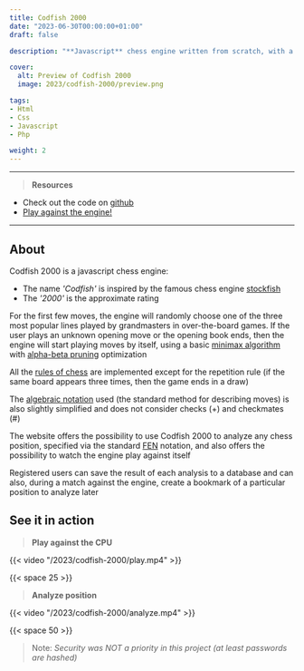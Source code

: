 ```yaml
---
title: Codfish 2000
date: "2023-06-30T00:00:00+01:00"
draft: false

description: "**Javascript** chess engine written from scratch, with a nice ui and a simple **PHP**-**MySQL** back-end"

cover:
  alt: Preview of Codfish 2000
  image: 2023/codfish-2000/preview.png

tags:
- Html
- Css
- Javascript
- Php

weight: 2
---
```


---

> **Resources**

- Check out the code on [github](https://github.com/deluf/codfish-2000)
- [Play against the engine!](/2023/codfish-2000/demo/)

---

## About

Codfish 2000 is a javascript chess engine:                
- The name *'Codfish'* is inspired by the famous chess engine [stockfish](https://stockfishchess.org/)
- The *'2000'* is the approximate rating

For the first few moves, the engine will randomly choose one of the three most popular lines played by grandmasters in over-the-board games. If the user plays an unknown opening move or the opening book ends, then the engine will start playing moves by itself, using a basic [minimax algorithm](https://en.wikipedia.org/wiki/Minimax) with [alpha-beta pruning](https://en.wikipedia.org/wiki/Alpha%E2%80%93beta_pruning) optimization
        
All the [rules of chess](https://en.wikipedia.org/wiki/Rules_of_chess) are implemented except for the repetition rule (if the same board appears three times, then the game ends in a draw)

The [algebraic notation](https://en.wikipedia.org/wiki/Algebraic_notation_(chess)) used (the standard method for describing moves) is also slightly simplified and does not consider checks (+) and checkmates (#)
        
The website offers the possibility to use Codfish 2000 to analyze any chess position, specified via the standard [FEN](https://en.wikipedia.org/wiki/Forsyth%E2%80%93Edwards_Notation) notation, and also offers the possibility to watch the engine play against itself
    
Registered users can save the result of each analysis to a database and can also, during a match against the engine, create a bookmark of a particular position to analyze later
        

## See it in action

> **Play against the CPU**

{{< video "/2023/codfish-2000/play.mp4" >}}

{{< space 25 >}}

> **Analyze position**

{{< video "/2023/codfish-2000/analyze.mp4" >}}

{{< space 50 >}}

> Note: *Security was NOT a priority in this project (at least passwords are hashed)*
